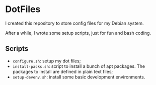# DotFiles

I created this repository to store config files for my Debian system.

After a while, I wrote some setup scripts, just for fun and bash coding.

## Scripts

* `configure.sh`: setup my dot files;
* `install-packs.sh`: script to install a bunch of apt packages. The packages to install are defined in plain text files;
* `setup-devenv.sh`: install some basic development environments.
